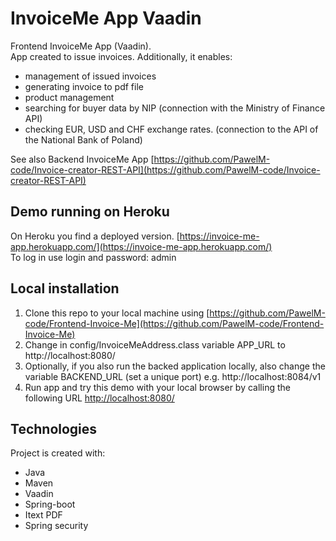 # InvoiceMe App Vaadin
Frontend InvoiceMe App (Vaadin).<br />
App created to issue invoices.
Additionally, it enables:
* management of issued invoices
* generating invoice to pdf file
* product management
* searching for buyer data by NIP (connection with the Ministry of Finance API)
* checking EUR, USD and CHF exchange rates. (connection to the API of the National Bank of Poland)

See also Backend InvoiceMe App [https://github.com/PawelM-code/Invoice-creator-REST-API](https://github.com/PawelM-code/Invoice-creator-REST-API) 

## Demo running on Heroku
On Heroku you find a deployed version. [https://invoice-me-app.herokuapp.com/](https://invoice-me-app.herokuapp.com/)
<br />
To log in use login and password: admin

## Local installation
1. Clone this repo to your local machine using [https://github.com/PawelM-code/Frontend-Invoice-Me](https://github.com/PawelM-code/Frontend-Invoice-Me)
2. Change in config/InvoiceMeAddress.class variable APP_URL to http://localhost:8080/
3. Optionally, if you also run the backed application locally, also change the variable BACKEND_URL (set a unique port) e.g. http://localhost:8084/v1
3. Run app and try this demo with your local browser by calling the following URL [http://localhost:8080/](http://localhost:8080/)

## Technologies
Project is created with:
* Java
* Maven
* Vaadin
* Spring-boot
* Itext PDF
* Spring security